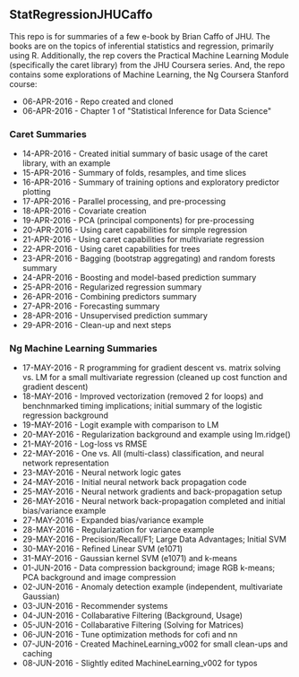 ## StatRegressionJHUCaffo  
This repo is for summaries of a few e-book by Brian Caffo of JHU.  The books are on the topics of inferential statistics and regression, primarily using R.  Additionally, the rep covers the Practical Machine Learning Module (specifically the caret library) from the JHU Coursera series.  And, the repo contains some explorations of Machine Learning, the Ng Coursera Stanford course:  
  
* 06-APR-2016 - Repo created and cloned  
* 06-APR-2016 - Chapter 1 of "Statistical Inference for Data Science"  
  
### Caret Summaries  
* 14-APR-2016 - Created initial summary of basic usage of the caret library, with an example  
* 15-APR-2016 - Summary of folds, resamples, and time slices  
* 16-APR-2016 - Summary of training options and exploratory predictor plotting  
* 17-APR-2016 - Parallel processing, and pre-processing    
* 18-APR-2016 - Covariate creation  
* 19-APR-2016 - PCA (principal components) for pre-processing  
* 20-APR-2016 - Using caret capabilities for simple regression    
* 21-APR-2016 - Using caret capabilities for multivariate regression    
* 22-APR-2016 - Using caret capabilities for trees    
* 23-APR-2016 - Bagging (bootstrap aggregating) and random forests summary    
* 24-APR-2016 - Boosting and model-based prediction summary    
* 25-APR-2016 - Regularized regression summary    
* 26-APR-2016 - Combining predictors summary    
* 27-APR-2016 - Forecasting summary    
* 28-APR-2016 - Unsupervised prediction summary    
* 29-APR-2016 - Clean-up and next steps      
  
### Ng Machine Learning Summaries  
* 17-MAY-2016 - R programming for gradient descent vs. matrix solving vs. LM for a small multivariate regression (cleaned up cost function and gradient descent)  
* 18-MAY-2016 - Improved vectorization (removed 2 for loops) and benchnmarked timing implications; initial summary of the logistic regression background  
* 19-MAY-2016 - Logit example with comparison to LM  
* 20-MAY-2016 - Regularization background and example using lm.ridge()  
* 21-MAY-2016 - Log-loss vs RMSE  
* 22-MAY-2016 - One vs. All (multi-class) classification, and neural network representation  
* 23-MAY-2016 - Neural network logic gates  
* 24-MAY-2016 - Initial neural network back propagation code    
* 25-MAY-2016 - Neural network gradients and back-propagation setup    
* 26-MAY-2016 - Neural network back-propagation completed and initial bias/variance example    
* 27-MAY-2016 - Expanded bias/variance example    
* 28-MAY-2016 - Regularization for variance example    
* 29-MAY-2016 - Precision/Recall/F1; Large Data Advantages; Initial SVM      
* 30-MAY-2016 - Refined Linear SVM (e1071)  
* 31-MAY-2016 - Gaussian kernel SVM (e1071) and k-means  
* 01-JUN-2016 - Data compression background; image RGB k-means; PCA background and image compression  
* 02-JUN-2016 - Anomaly detection example (independent, multivariate Gaussian)  
* 03-JUN-2016 - Recommender systems  
* 04-JUN-2016 - Collabarative Filtering (Background, Usage)  
* 05-JUN-2016 - Collabarative Filtering (Solving for Matrices)  
* 06-JUN-2016 - Tune optimization methods for cofi and nn    
* 07-JUN-2016 - Created MachineLearning_v002 for small clean-ups and caching    
* 08-JUN-2016 - Slightly edited MachineLearning_v002 for typos  
